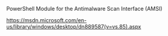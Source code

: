 PowerShell Module for the  Antimalware Scan Interface (AMSI)

https://msdn.microsoft.com/en-us/library/windows/desktop/dn889587(v=vs.85).aspx
